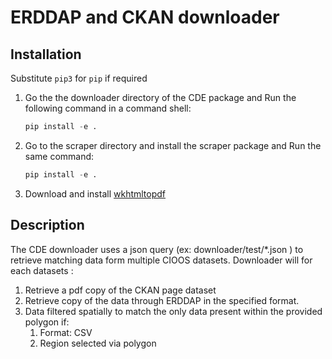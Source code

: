# ERDDAP and CKAN downloader

## Installation

Substitute `pip3` for `pip` if required

1. Go the the downloader directory of the CDE package and Run the following command in a command shell:

   ```python
   pip install -e .
   ```

1. Go to the scraper directory and install the scraper package and Run the same command:

   ```python
   pip install -e .
   ```

1. Download and install [wkhtmltopdf](https://wkhtmltopdf.org/downloads.html)

## Description

The CDE downloader uses a json query (ex: downloader/test/\*.json ) to retrieve matching data
form multiple CIOOS datasets. Downloader will for each datasets :

1. Retrieve a pdf copy of the CKAN page dataset
2. Retrieve copy of the data through ERDDAP in the specified format.
3. Data filtered spatially to match the only data present within the provided polygon if:
   1. Format: CSV
   2. Region selected via polygon
